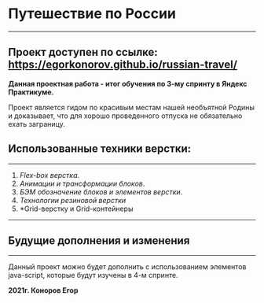 # Путешествие по России
---
Проект доступен по ссылке: https://egorkonorov.github.io/russian-travel/
---
**Данная проектная работа - итог обучения по 3-му спринту в Яндекс Практикуме.**  
  
Проект является гидом по красивым местам нашей необъятной Родины и доказывает, что для хорошо проведенного отпуска не обязательно ехать заграницу.
  
## Использованные техники верстки:  
---  
1. *Flex-box верстка*.
2. *Анимации и трансформации блоков*.
3. *БЭМ обозначение блоков и элементов верстки*.
4. *Технологии резиновой верстки* 
5. *Grid-верстку и Grid-контейнеры  
---
## Будущие дополнения и изменения  
---
Данный проект можно будет дополнить с использованием элементов java-script, которые будут изучены в 4-м спринте.   
         
**2021г. Коноров Егор**